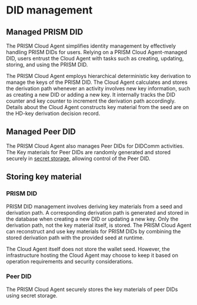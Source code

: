 # DID management

## Managed PRISM DID

The PRISM Cloud Agent simplifies identity management by effectively handling PRISM DIDs for users. Relying on a PRISM Cloud Agent-managed DID, users entrust the Cloud Agent with tasks such as creating, updating, storing, and using the PRISM DID.

The PRISM Cloud Agent employs hierarchical deterministic key derivation to manage the keys of the PRISM DID. The Cloud Agent calculates and stores the derivation path whenever an activity involves new key information, such as creating a new DID or adding a new key. It internally tracks the DID counter and key counter to increment the derivation path accordingly. Details about the Cloud Agent constructs key material from the seed are on the HD-key derivation decision record.

## Managed Peer DID

The PRISM Cloud Agent also manages Peer DIDs for DIDComm activities. The Key materials for Peer DIDs are randomly generated and stored securely in [secret storage](/docs/concepts/glossary#secrets-storage), allowing control of the Peer DID.

## Storing key material

### PRISM DID

PRISM DID management involves deriving key materials from a seed and derivation path. A corresponding derivation path is generated and stored in the database when creating a new DID or updating a new key. Only the derivation path, not the key material itself, is stored. The PRISM Cloud Agent can reconstruct and use key materials for PRISM DIDs by combining the stored derivation path with the provided seed at runtime.

The Cloud Agent itself does not store the wallet seed. However, the infrastructure hosting the Cloud Agent may choose to keep it based on operation requirements and security considerations.

### Peer DID
The PRISM Cloud Agent securely stores the key materials of peer DIDs using secret storage.
